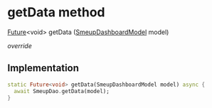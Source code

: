 


# getData method








[Future](https://api.flutter.dev/flutter/dart-async/Future-class.html)&lt;void> getData
([SmeupDashboardModel](../../smeup_models_widgets_smeup_dashboard_model/SmeupDashboardModel-class.md) model)

_override_






## Implementation

```dart
static Future<void> getData(SmeupDashboardModel model) async {
  await SmeupDao.getData(model);
}
```







